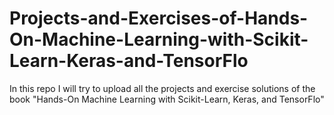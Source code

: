# Projects-and-Exercises-of-Hands-On-Machine-Learning-with-Scikit-Learn-Keras-and-TensorFlo
In this repo I will try to upload all the projects and exercise solutions of the book "Hands-On Machine Learning  with Scikit-Learn, Keras, and TensorFlo"
